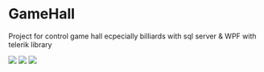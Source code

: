 # GameHall

Project for control game hall ecpecially billiards with sql server & WPF with telerik library


<img src="http://uupload.ir/files/q8tg_1.png" />
<img src="http://uupload.ir/files/vpaq_2.png" />
<img src="http://uupload.ir/files/7o4g_3.png" />
